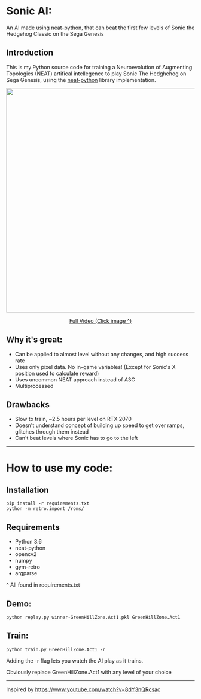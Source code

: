 # Sonic AI:
An AI made using [neat-python](https://github.com/CodeReclaimers/neat-python), that can beat the first few levels of Sonic the Hedgehog Classic on the Sega Genesis
## Introduction
This is my Python source code for training a Neuroevolution of Augmenting Topologies (NEAT) artifical intellegence to play Sonic The Hedghehog on Sega Genesis, using the [neat-python](https://github.com/CodeReclaimers/neat-python) library implementation.

<p align="center">
  <a href="https://youtu.be/E0s2Cp9tJD8"><img src="GreenHillZone.Act1.gif" width="600" />
  </a>
</p>
<p align="center">
  <a href="https://youtu.be/E0s2Cp9tJD8">Full Video (Click image ^)
  </a>
</p>

## Why it's great:
 * Can be applied to almost level without any changes, and high success rate
 * Uses only pixel data. No in-game variables! (Except for Sonic's X position used to calculate reward)
 * Uses uncommon NEAT approach instead of A3C
 * Multiprocessed
## Drawbacks
 * Slow to train, ~2.5 hours per level on RTX 2070
 * Doesn't understand concept of building up speed to get over ramps, glitches through them instead
 * Can't beat levels where Sonic has to go to the left
 ***
# How to use my code:

## Installation
```
pip install -r requirements.txt
python -m retro.import /roms/
```

## Requirements
* Python 3.6
* neat-python
* opencv2
* numpy
* gym-retro
* argparse

^ All found in requirements.txt
## Demo:
```
python replay.py winner-GreenHillZone.Act1.pkl GreenHillZone.Act1
```
## Train:
```
python train.py GreenHillZone.Act1 -r
```
Adding the -r flag lets you watch the AI play as it trains.

Obviously replace GreenHillZone.Act1 with any level of your choice
***
Inspired by https://www.youtube.com/watch?v=8dY3nQRcsac
